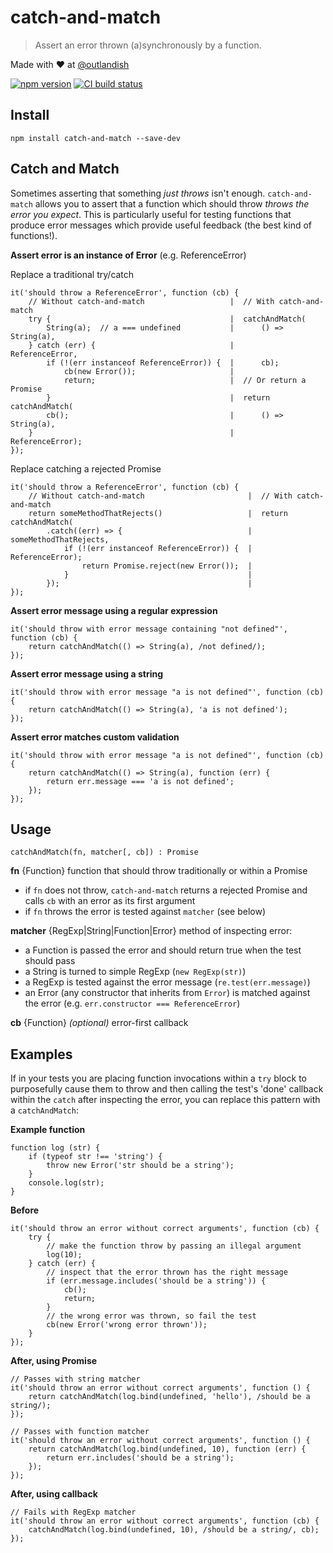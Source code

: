 # catch-and-match

> Assert an error thrown (a)synchronously by a function.

Made with ❤ at [@outlandish](http://www.twitter.com/outlandish)

<a href="http://badge.fury.io/js/catch-and-match"><img alt="npm version" src="https://badge.fury.io/js/catch-and-match.svg"></a>
<a href="https://travis-ci.org/sdgluck/catch-and-match"><img alt="CI build status" src="https://travis-ci.org/sdgluck/catch-and-match.svg"></a>

## Install

    npm install catch-and-match --save-dev

## Catch and Match

Sometimes asserting that something _just throws_ isn't enough. `catch-and-match` allows you to assert that a function
which should throw _throws the error you expect_. This is particularly useful for testing functions that produce error
messages which provide useful feedback (the best kind of functions!).

__Assert error is an instance of Error__ (e.g. ReferenceError)

Replace a traditional try/catch

    it('should throw a ReferenceError', function (cb) {
        // Without catch-and-match                   |  // With catch-and-match
        try {                                        |  catchAndMatch(
            String(a);  // a === undefined           |      () => String(a),
        } catch (err) {                              |      ReferenceError,
            if (!(err instanceof ReferenceError)) {  |      cb);
                cb(new Error());                     |
                return;                              |  // Or return a Promise
            }                                        |  return catchAndMatch(
            cb();                                    |      () => String(a),
        }                                            |      ReferenceError);
    });
    
Replace catching a rejected Promise

    it('should throw a ReferenceError', function (cb) {
        // Without catch-and-match                       |  // With catch-and-match
        return someMethodThatRejects()                   |  return catchAndMatch(
            .catch((err) => {                            |      someMethodThatRejects,
                if (!(err instanceof ReferenceError)) {  |      ReferenceError);
                    return Promise.reject(new Error());  |
                }                                        |
            });                                          |
    });

__Assert error message using a regular expression__

    it('should throw with error message containing "not defined"', function (cb) {
        return catchAndMatch(() => String(a), /not defined/);
    });

__Assert error message using a string__

    it('should throw with error message "a is not defined"', function (cb) {
        return catchAndMatch(() => String(a), 'a is not defined');
    });

__Assert error matches custom validation__

    it('should throw with error message "a is not defined"', function (cb) {
        return catchAndMatch(() => String(a), function (err) {
            return err.message === 'a is not defined';
        });
    });

## Usage

`catchAndMatch(fn, matcher[, cb]) : Promise`

__fn__ {Function} function that should throw traditionally or within a Promise

- if `fn` does not throw, `catch-and-match` returns a rejected Promise and calls `cb` with an error as its first argument
- if `fn` throws the error is tested against `matcher` (see below)

__matcher__ {RegExp|String|Function|Error} method of inspecting error:

- a Function is passed the error and should return true when the test should pass
- a String is turned to simple RegExp (`new RegExp(str)`)
- a RegExp is tested against the error message (`re.test(err.message)`)
- an Error (any constructor that inherits from `Error`) is matched against the error (e.g. `err.constructor === ReferenceError`)

__cb__ {Function} _(optional)_ error-first callback

## Examples

If in your tests you are placing function invocations within a `try` block to purposefully cause them to throw and then
calling the test's 'done' callback within the `catch` after inspecting the error, you can replace this pattern with a
`catchAndMatch`:

__Example function__

    function log (str) {
        if (typeof str !== 'string') {
            throw new Error('str should be a string');
        }
        console.log(str);
    }

__Before__

    it('should throw an error without correct arguments', function (cb) {
        try {
            // make the function throw by passing an illegal argument
            log(10);
        } catch (err) {
            // inspect that the error thrown has the right message
            if (err.message.includes('should be a string')) {
                cb();
                return;
            }
            // the wrong error was thrown, so fail the test
            cb(new Error('wrong error thrown'));
        }
    });

__After, using Promise__

    // Passes with string matcher
    it('should throw an error without correct arguments', function () {
        return catchAndMatch(log.bind(undefined, 'hello'), /should be a string/);
    });

    // Passes with function matcher
    it('should throw an error without correct arguments', function () {
        return catchAndMatch(log.bind(undefined, 10), function (err) {
            return err.includes('should be a string');
        });
    });

__After, using callback__

    // Fails with RegExp matcher
    it('should throw an error without correct arguments', function (cb) {
        catchAndMatch(log.bind(undefined, 10), /should be a string/, cb);
    });


